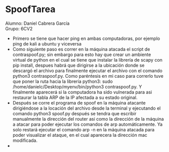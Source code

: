 # SpoofTarea<br>
Alumno: Daniel Cabrera García<br>
Grupo: 6CV2<br>
+ Primero se tiene que hacer ping en ambas computadoras, por ejemplo ping de kali a ubuntu y viceversa<br>
+ Como siguiente paso es correr en la máquina atacada el script de contraspoof.py; sin embargo para esto hay que crear un ambiente virtual de python en el cual se tiene que instalar la librería de scapy con pip install, despues habrá que dirigirse a la ubicación donde se descargó el archivo para finalmente ejecutar el archivo con el comando python3 contraspoof.py. Como paréntesis en mi caso para correrlo tuve que poner la ruta hacia la librería python3: sudo /home/danielc/Desktop/myenv/bin/python3 contraspoof.py. Y finalmente aparecerá si la computadora ha sido vulnerada para asi restaurar la tabla ARP de la IP afectada a su estado original.<br>
+ Después se corre el programa de spoof en la máquina atacante dirigiéndose a la locación del archivo desde la terminal y ejecutando el comando python3 spoof.py después se tendra que escribir manualmente la dirección del router asi como la dirección de la máquina a atacar para poder ejecutar los comandos de arp automáticamente. Ya solo restará ejecutar el comando arp -n en la máquina atacada para poder visualizar el ataque, en el cual aparecera la dirección mac modificada.<br>
+ 
